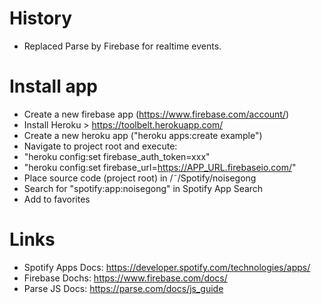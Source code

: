History
===============
- Replaced Parse by Firebase for realtime events.


Install app
===============

* Create a new firebase app (https://www.firebase.com/account/)
* Install Heroku > https://toolbelt.herokuapp.com/ 
* Create a new heroku app ("heroku apps:create example")
* Navigate to project root and execute:
* "heroku config:set firebase_auth_token=xxx"
* "heroku config:set firebase_url=https://APP_URL.firebaseio.com/"
* Place source code (project root) in /˜/Spotify/noisegong
* Search for "spotify:app:noisegong" in Spotify App Search
* Add to favorites 

Links
===============
* Spotify Apps Docs: https://developer.spotify.com/technologies/apps/
* Firebase Dochs: https://www.firebase.com/docs/
* Parse JS Docs: https://parse.com/docs/js_guide
